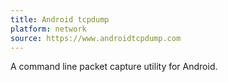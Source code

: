 ```yaml
---
title: Android tcpdump
platform: network
source: https://www.androidtcpdump.com
---
```


A command line packet capture utility for Android.
